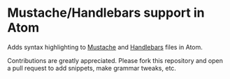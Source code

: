 # Mustache/Handlebars support in Atom

Adds syntax highlighting to [Mustache](http://mustache.github.io) and [Handlebars](http://handlebarsjs.com) files in Atom.

Contributions are greatly appreciated. Please fork this repository and open a pull request to add snippets, make grammar tweaks, etc.
